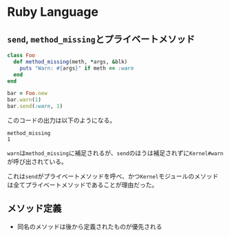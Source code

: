 # Ruby Language

## `send`, `method_missing`とプライベートメソッド

```ruby
class Foo
  def method_missing(meth, *args, &blk)
    puts "Warn: #{args}" if meth == :warn
  end
end

bar = Foo.new
bar.warn(1)
bar.send(:warn, 1)
```

このコードの出力は以下のようになる。

```
method_missing
1
```

`warn`は`method_missing`に補足されるが、`send`のほうは補足されずに`Kernel#warn`が呼び出されている。

これは`send`がプライベートメソッドを呼べ、かつ`Kernel`モジュールのメソッドは全てプライベートメソッドであることが理由だった。

## メソッド定義

* 同名のメソッドは後から定義されたものが優先される
